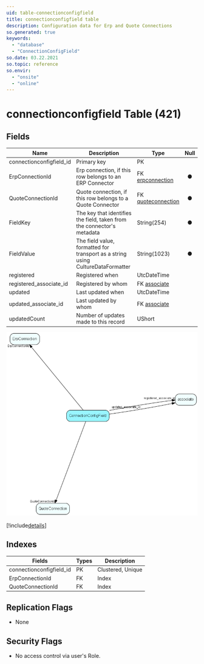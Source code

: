 ```yaml
---
uid: table-connectionconfigfield
title: connectionconfigfield table
description: Configuration data for Erp and Quote Connections
so.generated: true
keywords:
  - "database"
  - "ConnectionConfigField"
so.date: 03.22.2021
so.topic: reference
so.envir:
  - "onsite"
  - "online"
---
```


# connectionconfigfield Table (421)

## Fields

| Name | Description | Type | Null |
|------|-------------|------|:----:|
|connectionconfigfield\_id|Primary key|PK| |
|ErpConnectionId|Erp connection, if this row belongs to an ERP Connector|FK [erpconnection](erpconnection.md)|&#x25CF;|
|QuoteConnectionId|Quote connection, if this row belongs to a Quote Connector|FK [quoteconnection](quoteconnection.md)|&#x25CF;|
|FieldKey|The key that identifies the field, taken from the connector&apos;s metadata|String(254)|&#x25CF;|
|FieldValue|The field value, formatted for transport as a string using CultureDataFormatter|String(1023)|&#x25CF;|
|registered|Registered when|UtcDateTime| |
|registered\_associate\_id|Registered by whom|FK [associate](associate.md)| |
|updated|Last updated when|UtcDateTime| |
|updated\_associate\_id|Last updated by whom|FK [associate](associate.md)| |
|updatedCount|Number of updates made to this record|UShort| |


![ConnectionConfigField table relationship diagram](./media/ConnectionConfigField.png)

[!include[details](./includes/ConnectionConfigField.md)]

## Indexes

| Fields | Types | Description |
|--------|-------|-------------|
|connectionconfigfield\_id |PK |Clustered, Unique |
|ErpConnectionId |FK |Index |
|QuoteConnectionId |FK |Index |

## Replication Flags

* None

## Security Flags

* No access control via user's Role.

